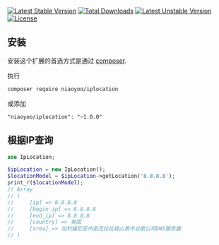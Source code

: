 [![Latest Stable Version](https://poser.pugx.org/niaoyoo/iplocation/v/stable)](https://packagist.org/packages/niaoyoo/iplocation)
[![Total Downloads](https://poser.pugx.org/niaoyoo/iplocation/downloads)](https://packagist.org/packages/niaoyoo/iplocation)
[![Latest Unstable Version](https://poser.pugx.org/niaoyoo/iplocation/v/unstable)](https://packagist.org/packages/niaoyoo/iplocation)
[![License](https://poser.pugx.org/niaoyoo/iplocation/license)](https://packagist.org/packages/niaoyoo/iplocation)
## 安装

安装这个扩展的首选方式是通过 [composer](http://getcomposer.org/download/).

执行

```bash
composer require niaoyoo/iplocation
```

或添加

```
"niaoyoo/iplocation": "~1.0.0"
```

## 根据IP查询
```php
use IpLocation;

$ipLocation = new IpLocation();
$locationModel = $ipLocation->getLocation('8.8.8.8');
print_r($locationModel);
// Array
// (
//     [ip] => 8.8.8.8
//     [begin_ip] => 8.8.8.8
//     [end_ip] => 8.8.8.8
//     [country] => 美国
//     [area] => 加利福尼亚州圣克拉拉县山景市谷歌公司DNS服务器
// )
```
